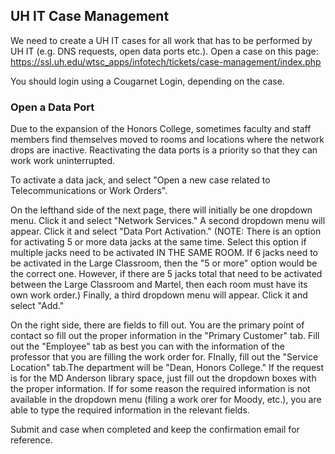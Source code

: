 ## UH IT Case Management

We need to create a UH IT cases for all work that has to be performed by UH IT (e.g. DNS requests, open data ports etc.). Open a case on this page:  https://ssl.uh.edu/wtsc_apps/infotech/tickets/case-management/index.php

You should login using a Cougarnet Login, depending on the case.


### Open a Data Port

Due to the expansion of the Honors College, sometimes faculty and staff members find themselves moved to rooms and locations where the network drops are inactive. Reactivating the data ports is a priority so that they can work work uninterrupted.

To activate a data jack, and select "Open a new case related to Telecommunications or Work Orders".

On the lefthand side of the next page, there will initially be one dropdown menu. Click it and select "Network Services." A second dropdown menu will appear. Click it and select "Data Port Activation." (NOTE: There is an option for activating 5 or more data jacks at the same time. Select this option if multiple jacks need to be activated IN THE SAME ROOM. If 6 jacks need to be activated in the Large Classroom, then the "5 or more" option would be the correct one. However, if there are 5 jacks total that need to be activated between the Large Classroom and Martel, then each room must have its own work order.) Finally, a third dropdown menu will appear. Click it and select "Add."

On the right side, there are fields to fill out. You are the primary point of contact so fill out the proper information in the "Primary Customer" tab. Fill out the "Employee" tab as best you can with the information of the professor that you are filling the work order for. FInally, fill out the "Service Location" tab.The department will be "Dean, Honors College." If the request is for the MD Anderson library space, just fill out the dropdown boxes with the proper information. If for some reason the required information is not available in the dropdown menu (filing a work orer for Moody, etc.), you are able to type the required information in the relevant fields.

Submit and case when completed and keep the confirmation email for reference.

